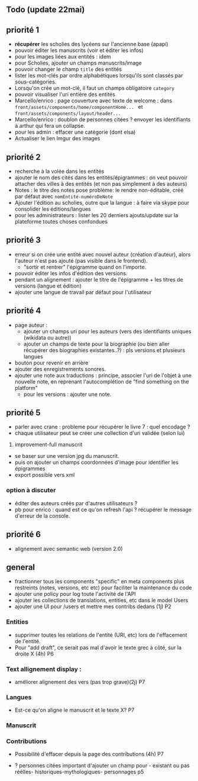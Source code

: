 ## Todo (update 22mai)

## priorité 1
- **récupérer** les scholies des lycéens sur l'ancienne base (apapi)
- pouvoir éditer les manuscrits (voir et éditer les infos)
- pour les images liées aux entités : idem
- pour Scholies, ajouter un champs manuscrits/image
- pouvoir changer le champ `title` des entités
- lister les mot-clés par ordre alphabétiques lorsqu'ils sont classés par sous-catégories.
- Lorsqu'on crée un mot-clé, il faut un champs obligatoire `category`
- pouvoir visualiser l'uri entière des entités
- Marcello/enrico :  page couverture avec texte de welcome : dans `front/assets/components/home/componentHome... ` et `front/assets/components/layout/header... `
- Marcello/enrico : doublon de personnes citées ? envoyer les identifiants à arthur qui fera un collapse.
- pour les admin : effacer une catégorie (dont elsa)
- Actualiser le lien Imgur des images 

## priorité 2
- recherche à la volée dans les entités
- ajouter le nom des cités dans les entités/épigrammes : on veut pouvoir attacher des villes à des entités (et non pas simplement à des auteurs)
- Notes : le titre des notes pose problème: le rendre non-éditable, créé par défaut avec `nomEntité-numéroDeNote`
- Ajouter l'édition au scholies, outre que la langue : à faire via skype pour consolider les éditions/langues
- pour les administrateurs : lister les 20 derniers ajouts/update sur la plateforme toutes choses confondues

## priorité 3
- erreur si on crée une entité avec nouvel auteur (création d'auteur), alors l'auteur n'est pas ajouté (pas visible dans le frontend).
  - "sortir et rentrer" l'épigramme quand on l'importe.
- pouvoir éditer les infos d'édition des versions.
- pendant un alignement : ajouter le titre de l'épigramme + les titres de versions (langue et édition)
- ajouter une langue de travail par défaut pour l'utilisateur

## priorité 4
- page auteur :
  - ajouter un champs uri pour les auteurs (vers des identifiants uniques (wikidata ou autre))
  - ajouter un champs de texte pour la biographie (ou bien aller récupérer des biographies existantes..?) : pls versions et plusieurs langues
- bouton pour revenir en arrière
- ajouter des enregistrements sonores.
- ajouter une note aux traductions : principe, associer l'uri de l'objet à une nouvelle note, en reprenant l'autocomplétion de "find something on the platform"
  - pour les versions : ajouter une note.

## priorité 5
- parler avec crane : probleme pour récupérer le livre 7 : quel encodage ?
- chaque utilisateur peut se créer une collection d'uri validée (selon lui)
1. improvement-full manuscrit
  - se baser sur une version jpg du manuscrit.
  - puis on ajouter un champs coordonnées d'image pour identifier les épigrammes
  - export possible vers xml

### option à discuter
- éditer des auteurs créés par d'autres utilisateurs ?
- pb pour enrico : quand est ce qu'on refresh l'api ? récupérer le message d'erreur de la console.


## priorité 6

- alignement avec semantic web (version 2.0)

## general
- fractionner tous les components "specific" en meta components plus restreints (notes, versions, etc etc) pour faciliter la maintenance du code
- ajouter une policy pour log toute l'activité de l'API
- ajouter les collections de translations, entities, etc dans le model Users
- ajouter une UI pour /users et mettre mes contribs dedans (1j) P2

### Entities

- supprimer toutes les relations de l'entité (URI, etc) lors de l'effacement de l'entité.
- Pour "add draft", ce serait pas mal d'avoir le texte grec à côté, sur la droite X (4h) P6

### Text allignement display :
- améliorer alignement des vers (pas trop grave)(2j) P7


### Langues
- Est-ce qu'on aligne le manuscrit et le texte X? P7

### Manuscrit

### Contributions
- Possibilité d'effacer depuis la page des contributions (4h) P7

- ? personnes citées important d'ajouter un champ pour - existant ou pas réélles- historiques-mythologiques- personnages p5
